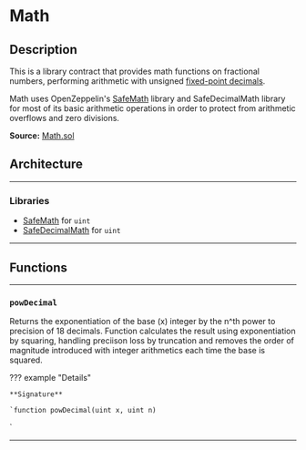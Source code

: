 # Math

## Description

This is a library contract that provides math functions on fractional numbers, performing arithmetic with unsigned [fixed-point decimals](https://en.wikipedia.org/wiki/Fixed-point_arithmetic).

[^1]: Math currently provides a `power` function for calculating the exponentiation of a decimal number to 18 decimal places.

Math uses OpenZeppelin's [SafeMath](SafeMath.md) library and SafeDecimalMath library for most of its basic arithmetic operations in order to protect from arithmetic overflows and zero divisions.

**Source:** [Math.sol](https://github.com/Synthetixio/oikos/blob/master/contracts/Math.sol)

## Architecture

---

### Libraries

- [SafeMath](SafeMath.md) for `uint`
- [SafeDecimalMath](SafeDecimalMath.md) for `uint`

---

## Functions

---

### `powDecimal`

Returns the exponentiation of the base (x) integer by the n^th power to precision of 18 decimals. Function calculates the result using exponentiation by squaring, handling preciison loss by truncation and removes the order of magnitude introduced with integer arithmetics each time the base is squared.

??? example "Details"

    **Signature**

    `function powDecimal(uint x, uint n)
`

---
